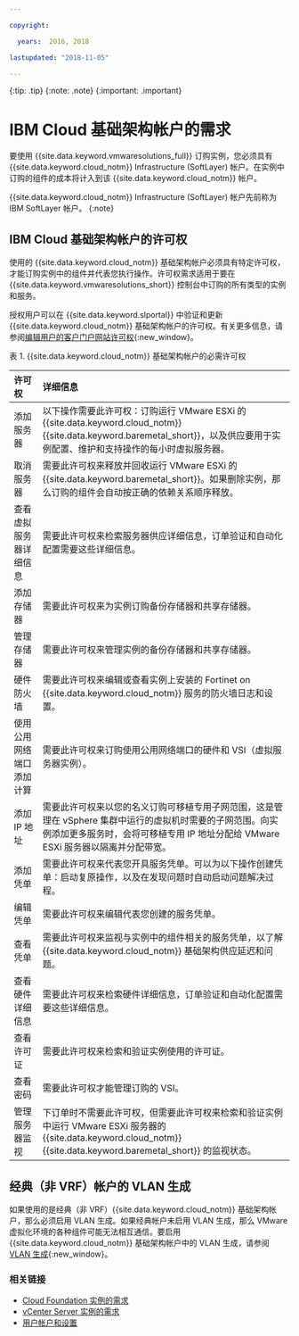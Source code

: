 ```yaml
---

copyright:

  years:  2016, 2018

lastupdated: "2018-11-05"

---
```


{:tip: .tip}
{:note: .note}
{:important: .important}

# IBM Cloud 基础架构帐户的需求

要使用 {{site.data.keyword.vmwaresolutions_full}} 订购实例，您必须具有 {{site.data.keyword.cloud_notm}} Infrastructure (SoftLayer) 帐户。在实例中订购的组件的成本将计入到该 {{site.data.keyword.cloud_notm}} 帐户。

{{site.data.keyword.cloud_notm}} Infrastructure (SoftLayer) 帐户先前称为 IBM SoftLayer 帐户。
{:note}

## IBM Cloud 基础架构帐户的许可权

使用的 {{site.data.keyword.cloud_notm}} 基础架构帐户必须具有特定许可权，才能订购实例中的组件并代表您执行操作。许可权需求适用于要在 {{site.data.keyword.vmwaresolutions_short}} 控制台中订购的所有类型的实例和服务。

授权用户可以在 {{site.data.keyword.slportal}} 中验证和更新 {{site.data.keyword.cloud_notm}} 基础架构帐户的许可权。有关更多信息，请参阅[编辑用户的客户门户网站许可权](../../../customer-portal/cpmanuserprof.html#cp_editusercpperm){:new_window}。

表 1. {{site.data.keyword.cloud_notm}} 基础架构帐户的必需许可权

|许可权|详细信息|
|:------------------ |:--------------------------------------- |
|添加服务器|以下操作需要此许可权：订购运行 VMware ESXi 的 {{site.data.keyword.cloud_notm}} {{site.data.keyword.baremetal_short}}，以及供应要用于实例配置、维护和支持操作的每小时虚拟服务器。|
|取消服务器|需要此许可权来释放并回收运行 VMware ESXi 的 {{site.data.keyword.baremetal_short}}。如果删除实例，那么订购的组件会自动按正确的依赖关系顺序释放。|
|查看虚拟服务器详细信息|需要此许可权来检索服务器供应详细信息，订单验证和自动化配置需要这些详细信息。|
|添加存储器|需要此许可权来为实例订购备份存储器和共享存储器。|
|管理存储器|需要此许可权来管理实例的备份存储器和共享存储器。|
|硬件防火墙|需要此许可权来编辑或查看实例上安装的 Fortinet on {{site.data.keyword.cloud_notm}} 服务的防火墙日志和设置。|
|使用公用网络端口添加计算|需要此许可权来订购使用公用网络端口的硬件和 VSI（虚拟服务器实例）。|
|添加 IP 地址|需要此许可权来以您的名义订购可移植专用子网范围，这是管理在 vSphere 集群中运行的虚拟机时需要的子网范围。向实例添加更多服务时，会将可移植专用 IP 地址分配给 VMware ESXi 服务器以隔离并分配带宽。|
|添加凭单|需要此许可权来代表您开具服务凭单。可以为以下操作创建凭单：启动复原操作，以及在发现问题时自动启动问题解决过程。|
|编辑凭单|需要此许可权来编辑代表您创建的服务凭单。|
|查看凭单|需要此许可权来监视与实例中的组件相关的服务凭单，以了解 {{site.data.keyword.cloud_notm}} 基础架构供应延迟和问题。|
|查看硬件详细信息|需要此许可权来检索硬件详细信息，订单验证和自动化配置需要这些详细信息。|
|查看许可证|需要此许可权来检索和验证实例使用的许可证。|
|查看密码|需要此许可权才能管理订购的 VSI。|
|管理服务器监视|下订单时不需要此许可权，但需要此许可权来检索和验证实例中运行 VMware ESXi 服务器的 {{site.data.keyword.cloud_notm}} {{site.data.keyword.baremetal_short}} 的监视状态。|

## 经典（非 VRF）帐户的 VLAN 生成

如果使用的是经典（非 VRF）{{site.data.keyword.cloud_notm}} 基础架构帐户，那么必须启用 VLAN 生成。如果经典帐户未启用 VLAN 生成，那么 VMware 虚拟化环境的各种组件可能无法相互通信。要启用 {{site.data.keyword.cloud_notm}} 基础架构帐户中的 VLAN 生成，请参阅 [VLAN 生成](../../../infrastructure/vlans/vlan-spanning.html){:new_window}。

### 相关链接

* [Cloud Foundation 实例的需求](../sddc/sd_planning.html)
* [vCenter Server 实例的需求](../vcenter/vc_planning.html)
* [用户帐户和设置](useraccount.html)
